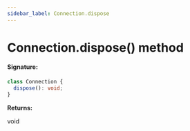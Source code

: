 ```yaml
---
sidebar_label: Connection.dispose
---
```


# Connection.dispose() method

#### Signature:

```typescript
class Connection {
  dispose(): void;
}
```

**Returns:**

void
